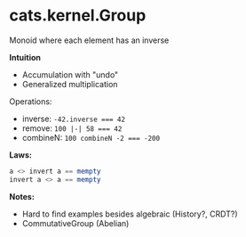 cats.kernel.Group
===
Monoid where each element has an inverse

**Intuition**
* Accumulation with "undo"
* Generalized multiplication

Operations:
* inverse: `-42.inverse === 42`
* remove: `100 |-| 58 === 42`
* combineN: `100 combineN -2 === -200`

**Laws:**
```haskell
a <> invert a == mempty
invert a <> a == mempty
```
  
**Notes:**
  * Hard to find examples besides algebraic (History?, CRDT?)
  * CommutativeGroup (Abelian) 
